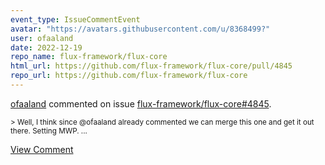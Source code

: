 ```yaml
---
event_type: IssueCommentEvent
avatar: "https://avatars.githubusercontent.com/u/8368499?"
user: ofaaland
date: 2022-12-19
repo_name: flux-framework/flux-core
html_url: https://github.com/flux-framework/flux-core/pull/4845
repo_url: https://github.com/flux-framework/flux-core
---
```


<a href='https://github.com/ofaaland' target='_blank'>ofaaland</a> commented on issue <a href='https://github.com/flux-framework/flux-core/pull/4845' target='_blank'>flux-framework/flux-core#4845</a>.

<small>> Well, I think since @ofaaland already commented we can merge this one and get it out there. Setting MWP....</small>

<a href='https://github.com/flux-framework/flux-core/pull/4845' target='_blank'>View Comment</a>